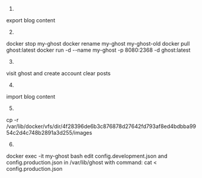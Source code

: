 1. 
export blog content

2. 
docker stop my-ghost
docker rename my-ghost my-ghost-old
docker pull ghost:latest
docker run -d --name my-ghost -p 8080:2368 -d ghost:latest

3. 
visit ghost and create account
clear posts

4. 
import blog content

5. 
cp -r /var/lib/docker/vfs/dir/4f28396de6b3c876878d27642fd793af8ed4bdbba9954c2d4c748b2891a3d255/images

6. 
docker exec -it my-ghost bash
edit config.development.json and config.production.json in /var/lib/ghost with command: cat < config.production.json
